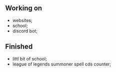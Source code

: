 ## Working on
  - websites;
  - school;
  - discord bot;

## Finished
  - littl bit of school;
  - league of legends summoner spell cds counter;  
  

<!---
tszhh/tszhh is a ✨ special ✨ repository because its `README.md` (this file) appears on your GitHub profile.
You can click the Preview link to take a look at your changes.
--->
